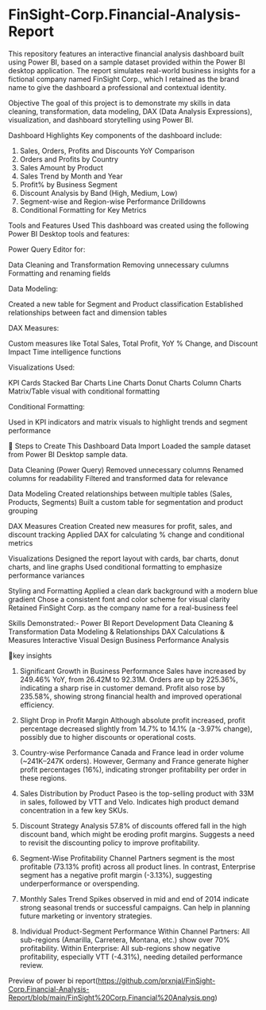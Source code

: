 # FinSight-Corp.Financial-Analysis-Report
This repository features an interactive financial analysis dashboard built using Power BI, based on a sample dataset provided within the Power BI desktop application. The report simulates real-world business insights for a fictional company named FinSight Corp., which I retained as the brand name to give the dashboard a professional and contextual identity.

 Objective
The goal of this project is to demonstrate my skills in data cleaning, transformation, data modeling, DAX (Data Analysis Expressions), visualization, and dashboard storytelling using Power BI.

Dashboard Highlights
Key components of the dashboard include:
1. Sales, Orders, Profits and Discounts YoY Comparison
2. Orders and Profits by Country
3. Sales Amount by Product
4. Sales Trend by Month and Year
5. Profit% by Business Segment
6. Discount Analysis by Band (High, Medium, Low)
7. Segment-wise and Region-wise Performance Drilldowns
8. Conditional Formatting for Key Metrics


 Tools and Features Used
This dashboard was created using the following Power BI Desktop tools and features:

Power Query Editor for:

Data Cleaning and Transformation
Removing unnecessary culumns
Formatting and renaming fields

Data Modeling:

Created a new table for Segment and Product classification
Established relationships between fact and dimension tables

DAX Measures:

Custom measures like Total Sales, Total Profit, YoY % Change, and Discount Impact
Time intelligence functions

Visualizations Used:

KPI Cards
Stacked Bar Charts
Line Charts
Donut Charts
Column Charts
Matrix/Table visual with conditional formatting


Conditional Formatting:

Used in KPI indicators and matrix visuals to highlight trends and segment performance



🧩 Steps to Create This Dashboard
Data Import
Loaded the sample dataset from Power BI Desktop sample data.

Data Cleaning (Power Query)
Removed unnecessary columns
Renamed columns for readability
Filtered and transformed data for relevance

Data Modeling
Created relationships between multiple tables (Sales, Products, Segments)
Built a custom table for segmentation and product grouping

DAX Measures Creation
Created new measures for profit, sales, and discount tracking
Applied DAX for calculating % change and conditional metrics

Visualizations
Designed the report layout with cards, bar charts, donut charts, and line graphs
Used conditional formatting to emphasize performance variances

Styling and Formatting
Applied a clean dark background with a modern blue gradient
Chose a consistent font and color scheme for visual clarity
Retained FinSight Corp. as the company name for a real-business feel

Skills Demonstrated:-
Power BI Report Development
Data Cleaning & Transformation
Data Modeling & Relationships
DAX Calculations & Measures
Interactive Visual Design
Business Performance Analysis

📌key insights
 1. Significant Growth in Business Performance
Sales have increased by 249.46% YoY, from 26.42M to 92.31M.
Orders are up by 225.36%, indicating a sharp rise in customer demand.
Profit also rose by 235.58%, showing strong financial health and improved operational efficiency.

 2. Slight Drop in Profit Margin
Although absolute profit increased, profit percentage decreased slightly from 14.7% to 14.1% (a -3.97% change), possibly due to higher discounts or operational costs.

 3. Country-wise Performance
Canada and France lead in order volume (~241K–247K orders).
However, Germany and France generate higher profit percentages (16%), indicating stronger profitability per order in these regions.

 4. Sales Distribution by Product
Paseo is the top-selling product with 33M in sales, followed by VTT and Velo.
Indicates high product demand concentration in a few key SKUs.

 5. Discount Strategy Analysis
57.8% of discounts offered fall in the high discount band, which might be eroding profit margins.
Suggests a need to revisit the discounting policy to improve profitability.

 6. Segment-Wise Profitability
Channel Partners segment is the most profitable (73.13% profit) across all product lines.
In contrast, Enterprise segment has a negative profit margin (-3.13%), suggesting underperformance or overspending.

 7. Monthly Sales Trend
Spikes observed in mid and end of 2014 indicate strong seasonal trends or successful campaigns.
Can help in planning future marketing or inventory strategies.

 8. Individual Product-Segment Performance
Within Channel Partners: All sub-regions (Amarilla, Carretera, Montana, etc.) show over 70% profitability.
Within Enterprise: All sub-regions show negative profitability, especially VTT (-4.31%), needing detailed performance review.


Preview of power bi report(https://github.com/prxnjal/FinSight-Corp.Financial-Analysis-Report/blob/main/FinSight%20Corp.Financial%20Analysis.png)
